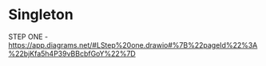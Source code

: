 # Singleton
STEP ONE - https://app.diagrams.net/#LStep%20one.drawio#%7B%22pageId%22%3A%22bjKfa5h4P39vBBcbfGoY%22%7D

